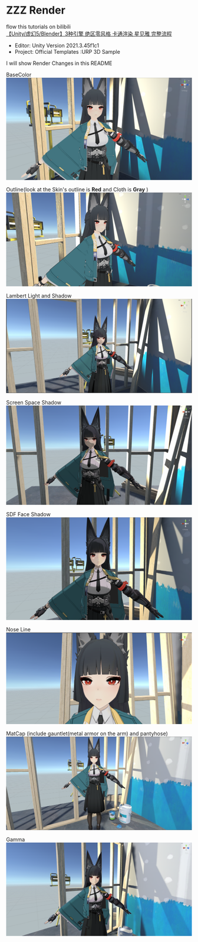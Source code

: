 # ZZZ Render

flow this tutorials on bilibili  
[【Unity/虚幻5/Blender】3种引擎 绝区零风格 卡通渲染 星见雅 完整流程](https://www.bilibili.com/video/BV1kBBKYRE6Q)



- Editor:  Unity Version 2021.3.45f1c1 
- Project: Official Templates :URP 3D Sample 

I will show Render Changes in this README

BaseColor 
![](Image/BaseColor.png)

Outline(look at the Skin's outline is **Red** and Cloth is **Gray** )
![](Image/Outline.png)

Lambert Light and Shadow
![](Image/Lambert.png)

Screen Space Shadow
![](Image/ScreenSpaceShadow.png)

SDF Face Shadow
![](Image/SDF%20Face%20Shadow.png)

Nose Line
![](Image/NoseLine.png)

MatCap (include gauntlet(metal armor on the arm) and pantyhose)
![](Image/MatCap.png)

Gamma
![](Image/Gamma.png)